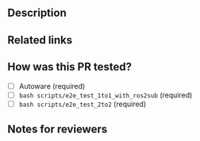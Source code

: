 ## Description

## Related links

## How was this PR tested?

- [ ] Autoware (required)
- [ ] `bash scripts/e2e_test_1to1_with_ros2sub` (required)
- [ ] `bash scripts/e2e_test_2to2` (required)

## Notes for reviewers
